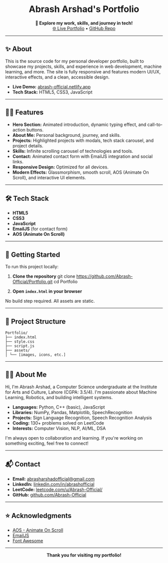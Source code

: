 
<h1 align="center">Abrash Arshad's Portfolio</h1>

<p align="center">
  <b>🚀 Explore my work, skills, and journey in tech!</b><br>
  <a href="https://abrash-official.netlify.app/">🌐 Live Portfolio</a> •
  <a href="https://github.com/Abrash-Official/Portfolio">GitHub Repo</a>
</p>

---

## ✨ About

This is the source code for my personal developer portfolio, built to showcase my projects, skills, and experience in web development, machine learning, and more. The site is fully responsive and features modern UI/UX, interactive effects, and a clean, accessible design.

- **Live Demo:** [abrash-official.netlify.app](https://abrash-official.netlify.app/)
- **Tech Stack:** HTML5, CSS3, JavaScript

---

## 🧑‍💻 Features

- **Hero Section:** Animated introduction, dynamic typing effect, and call-to-action buttons.
- **About Me:** Personal background, journey, and skills.
- **Projects:** Highlighted projects with modals, tech stack carousel, and project details.
- **Skills:** Infinite scrolling carousel of technologies and tools.
- **Contact:** Animated contact form with EmailJS integration and social links.
- **Responsive Design:** Optimized for all devices.
- **Modern Effects:** Glassmorphism, smooth scroll, AOS (Animate On Scroll), and interactive UI elements.

---

## 🛠️ Tech Stack


- **HTML5**  
- **CSS3**  
- **JavaScript**  
- **EmailJS** (for contact form)
- **AOS (Animate On Scroll)**

---

## 🚀 Getting Started

To run this project locally:

1. **Clone the repository**
git clone https://github.com/Abrash-Official/Portfolio.git
cd Portfolio


2. **Open `index.html` in your browser**

No build step required. All assets are static.

---

## 📂 Project Structure

```
Portfolio/
├── index.html
├── style.css
├── script.js
├── assets/
│ └── [images, icons, etc.]
```


---

## 👨‍🎓 About Me

Hi, I'm Abrash Arshad, a Computer Science undergraduate at the Institute for Arts and Culture, Lahore (CGPA: 3.5/4). I'm passionate about Machine Learning, Robotics, and building intelligent systems.  
- **Languages:** Python, C++ (basic), JavaScript  
- **Libraries:** NumPy, Pandas, Matplotlib, SpeechRecognition  
- **Projects:** Sign Language Recognition, Speech Recognition Analysis  
- **Coding:** 130+ problems solved on LeetCode  
- **Interests:** Computer Vision, NLP, AI/ML, DSA

I'm always open to collaboration and learning. If you're working on something exciting, feel free to connect!

---

## 📬 Contact

- **Email:** [abrasharshadofficial@gmail.com](mailto:abrasharshadofficial@gmail.com)
- **LinkedIn:** [linkedin.com/in/abrashofficial](https://www.linkedin.com/in/abrashofficial/)
- **LeetCode:** [leetcode.com/u/Abrash-Official/](https://leetcode.com/u/Abrash-Official/)
- **GitHub:** [github.com/Abrash-Official](https://github.com/Abrash-Official)

---

## ⭐️ Acknowledgments

- [AOS - Animate On Scroll](https://michalsnik.github.io/aos/)
- [EmailJS](https://www.emailjs.com/)
- [Font Awesome](https://fontawesome.com/)

---

<p align="center">
  <b>Thank you for visiting my portfolio!</b>
</p>
